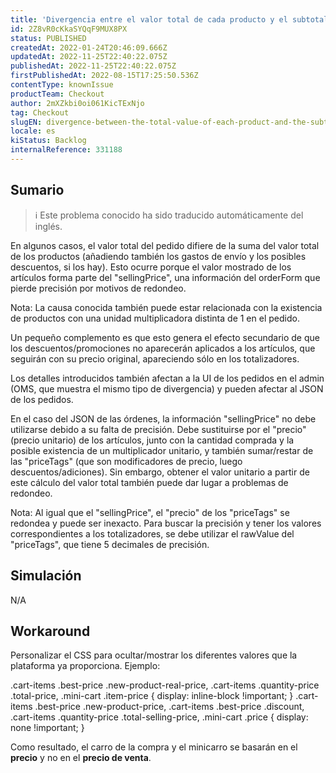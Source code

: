 ```yaml
---
title: 'Divergencia entre el valor total de cada producto y el subtotal de los artículos o totalizadores'
id: 2Z8vR0cKkaSYQqF9MUX8PX
status: PUBLISHED
createdAt: 2022-01-24T20:46:09.666Z
updatedAt: 2022-11-25T22:40:22.075Z
publishedAt: 2022-11-25T22:40:22.075Z
firstPublishedAt: 2022-08-15T17:25:50.536Z
contentType: knownIssue
productTeam: Checkout
author: 2mXZkbi0oi061KicTExNjo
tag: Checkout
slugEN: divergence-between-the-total-value-of-each-product-and-the-subtotal-of-items-or-totalizers
locale: es
kiStatus: Backlog
internalReference: 331188
---
```


## Sumario

>ℹ️ Este problema conocido ha sido traducido automáticamente del inglés.

En algunos casos, el valor total del pedido difiere de la suma del valor total de los productos (añadiendo también los gastos de envío y los posibles descuentos, si los hay). Esto ocurre porque el valor mostrado de los artículos forma parte del "sellingPrice", una información del orderForm que pierde precisión por motivos de redondeo.

Nota: La causa conocida también puede estar relacionada con la existencia de productos con una unidad multiplicadora distinta de 1 en el pedido.

Un pequeño complemento es que esto genera el efecto secundario de que los descuentos/promociones no aparecerán aplicados a los artículos, que seguirán con su precio original, apareciendo sólo en los totalizadores.

Los detalles introducidos también afectan a la UI de los pedidos en el admin (OMS, que muestra el mismo tipo de divergencia) y pueden afectar al JSON de los pedidos.

En el caso del JSON de las órdenes, la información "sellingPrice" no debe utilizarse debido a su falta de precisión. Debe sustituirse por el "precio" (precio unitario) de los artículos, junto con la cantidad comprada y la posible existencia de un multiplicador unitario, y también sumar/restar de las "priceTags" (que son modificadores de precio, luego descuentos/adiciones). Sin embargo, obtener el valor unitario a partir de este cálculo del valor total también puede dar lugar a problemas de redondeo.

Nota: Al igual que el "sellingPrice", el "precio" de los "priceTags" se redondea y puede ser inexacto. Para buscar la precisión y tener los valores correspondientes a los totalizadores, se debe utilizar el rawValue del "priceTags", que tiene 5 decimales de precisión.

## Simulación

N/A

## Workaround


Personalizar el CSS para ocultar/mostrar los diferentes valores que la plataforma ya proporciona. Ejemplo:

.cart-items .best-price .new-product-real-price,
.cart-items .quantity-price .total-price,
.mini-cart .item-price {
    display: inline-block !important;
}
.cart-items .best-price .new-product-price,
.cart-items .best-price .discount,
.cart-items .quantity-price .total-selling-price,
.mini-cart .price {
    display: none !important;
}

Como resultado, el carro de la compra y el minicarro se basarán en el **precio** y no en el **precio de venta**.

